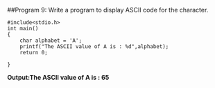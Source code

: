 ##Program 9: Write a program to display ASCII code for the character.
```
#include<stdio.h>
int main()
{
    char alphabet = 'A';
    printf("The ASCII value of A is : %d",alphabet);
    return 0;

}
```
**Output:The ASCII value of A is : 65**
